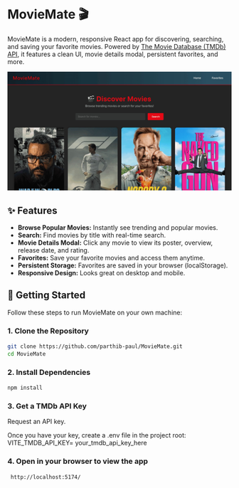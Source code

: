 # MovieMate 🎬

MovieMate is a modern, responsive React app for discovering, searching, and saving your favorite movies. Powered by [The Movie Database (TMDb) API](https://www.themoviedb.org/documentation/api), it features a clean UI, movie details modal, persistent favorites, and more.

![](ss.moviemate.jpg)


## ✨ Features

- **Browse Popular Movies:** Instantly see trending and popular movies.
- **Search:** Find movies by title with real-time search.
- **Movie Details Modal:** Click any movie to view its poster, overview, release date, and rating.
- **Favorites:** Save your favorite movies and access them anytime.
- **Persistent Storage:** Favorites are saved in your browser (localStorage).
- **Responsive Design:** Looks great on desktop and mobile.


## 🚀 Getting Started

Follow these steps to run MovieMate on your own machine:

### 1. Clone the Repository

```sh
git clone https://github.com/parthib-paul/MovieMate.git
cd MovieMate
```
### 2. Install Dependencies
```sh
npm install
```
### 3. Get a TMDb API Key
Request an API key.

Once you have your key, create a .env file in the project root: VITE_TMDB_API_KEY= your_tmdb_api_key_here

### 4. Open in your browser to view the app
```sh
 http://localhost:5174/
```




 
